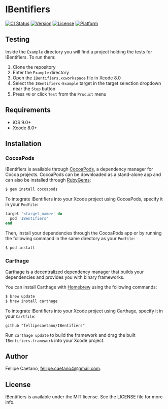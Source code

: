 # IBentifiers

[![CI Status](http://img.shields.io/travis/fellipecaetano/IBentifiers.svg?style=flat)](https://travis-ci.org/fellipecaetano/IBentifiers)
[![Version](https://img.shields.io/cocoapods/v/IBentifiers.svg?style=flat)](http://cocoapods.org/pods/IBentifiers)
[![License](https://img.shields.io/cocoapods/l/IBentifiers.svg?style=flat)](http://cocoapods.org/pods/IBentifiers)
[![Platform](https://img.shields.io/cocoapods/p/IBentifiers.svg?style=flat)](http://cocoapods.org/pods/IBentifiers)

## Testing

Inside the `Example` directory you will find a project holding the tests for IBentifiers. To run them:

1. Clone the repository
2. Enter the `Example` directory
3. Open the `IBentifiers.xcworkspace` file in Xcode 8.0
4. Select the `IBentifiers-Example` target in the target selection dropdown near the `Stop` button
5. Press `⌘U` or click `Test` from the `Product` menu

## Requirements

- iOS 9.0+
- Xcode 8.0+

## Installation

### CocoaPods

IBentifiers is available through [CocoaPods](http://cocoapods.org), a dependency manager for Cocoa projects. CocoaPods can be downloaded as a stand-alone app and can also be installed through [RubyGems](https://rubygems.org/):

```bash
$ gem install cocoapods
```

To integrate IBentifiers into your Xcode project using CocoaPods, specify it in your `Podfile`:

```ruby
target '<target_name>' do
  pod 'IBentifiers'
end
```

Then, install your dependencies through the CocoaPods app or by running the following command in the same directory as your `Podfile`:

```bash
$ pod install
```

### Carthage

[Carthage](https://github.com/Carthage/Carthage) is a decentralized dependency manager that builds your dependencies and provides you with binary frameworks.

You can install Carthage with [Homebrew](http://brew.sh/) using the following commands:

```bash
$ brew update
$ brew install carthage
```

To integrate IBentifiers into your Xcode project using Carthage, specify it in your `Cartfile`:

```ogdl
github "fellipecaetano/IBentifiers"
```

Run `carthage update` to build the framework and drag the built `IBentifiers.framework` into your Xcode project.

## Author

Fellipe Caetano, fellipe.caetano4@gmail.com.

## License

IBentifiers is available under the MIT license. See the LICENSE file for more info.
